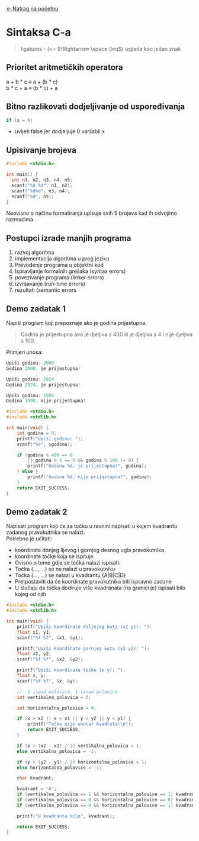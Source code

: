 [← Natrag na početnu](../../README.md#uvod-u-programiranje)

# Sintaksa C-a

> ligatures - (<= $\Rightarrow \space \leq$) izgleda kao jedan znak

## Prioritet aritmetičkih operatora

a + b * c $\equiv$ a + (b * c)
<br>
b * c + a $\equiv$ (b * c) + a


## Bitno razlikovati dodjeljivanje od uspoređivanja

```c
if (x = 0)
```
- uvijek false jer dodjeljuje 0 varijabli x

## Upisivanje brojeva

```c
#include <stdio.h>

int main() {
  int n1, n2, n3, n4, n5;
  scanf("%d %d", n1, n2);
  scanf("%d%d", n3, n4);
  scanf("%d", n5);
}
```

Neovisno o načinu formatiranja upisuje svih 5 brojeva kad ih odvojimo razmacima.

## Postupci izrade manjih programa
1. razvoj algoritma
1. implementacija algoritma u prog jeziku
1. Prevođenje programa u objektni kod
1. Ispravljanje formalnih grešaka (syntax errors)
1. povezivanje programa (linker errors)
1. izvršavanje (run-time errors)
1. rezultati (semantic errors


## Demo zadatak 1
Napiši program koji prepoznaje ako je godina prijestupna.
> Godina je prijestupna ako je djeljiva s 400 ili je djeljiva s 4 i nije djeljiva s 100.

Primjeri unosa:
```c
Upiši godinu: 2000
Godina 2000. je prijestupna!
```
```c
Upiši godinu: 2024
Godina 2024. je prijestupna!
```
```c
Upiši godinu: 1900
Godina 1900. nije prijestupna!
```

```c
#include <stdio.h>
#include <stdlib.h>

int main(void) {
	int godina = 0;
	printf("Upiši godinu: ");
	scanf("%d", &godina);

	if (godina % 400 == 0
	    || godina % 4 == 0 && godina % 100 != 0) {
		printf("Godina %d. je prijestupna!", godina);
	} else {
		printf("Godina %d. nije prijestupna!", godina);
	}
	return EXIT_SUCCESS;
}
```

## Demo zadatak 2
Napisati program koji će za točku u ravnini napisati u
kojem kvadrantu zadanog pravokutnika se nalazi.
<br>
Potrebno je učitati:
- koordinate donjeg lijevog i gornjeg desnog ugla pravokutnika
- koordinate točke koja se ispituje
- Ovisno o tome gdje se točka nalazi ispisati:
- Točka (…, …) se ne nalazi u pravokutniku
- Točka (…, …) se nalazi u kvadrantu {A|B|C|D}
- Pretpostaviti da će koordinate pravokutnika biti ispravno zadane
- U slučaju da točka dodiruje više kvadranata (na granici je) ispisati bilo kojeg od njih

```c
#include <stdio.h>
#include <stdlib.h>

int main(void) {
	printf("Upiši koordinate doljnjeg kuta (x1 y1): ");
	float x1, y1;
	scanf("%f %f", &x1, &y1);

	printf("Upiši koordinate gornjeg kuta (x2 y2): ");
	float x2, y2;
	scanf("%f %f", &x2, &y2);

	printf("Upiši koordinate točke (x y): ");
	float x, y;
	scanf("%f %f", &x, &y);

	// -1 ispod polovice, 1 iznad polovice
	int vertikalna_polovica = 0;

	int horizontalna_polovice = 0;

	if (x > x2 || x < x1 || y > y2 || y < y1) {
		printf("Točka nije unutar kvadrata!\n");
		return EXIT_SUCCESS;
	}

	if (x > (x2 - x1) / 2) vertikalna_polovica = 1;
	else vertikalna_polovica = -1;

	if (y > (y2 - y1) / 2) horizontalna_polovice = 1;
	else horizontalna_polovice = -1;

	char kvadrant;

	kvadrant = 'A';
	if (vertikalna_polovica == 1 && horizontalna_polovice == 1) kvadrant = 'B';
	if (vertikalna_polovica == 0 && horizontalna_polovice == 0) kvadrant = 'C';
	if (vertikalna_polovica == 0 && horizontalna_polovice == 1) kvadrant = 'D';

	printf("U kvadrantu %c\n", kvadrant);

	return EXIT_SUCCESS;
}
```
